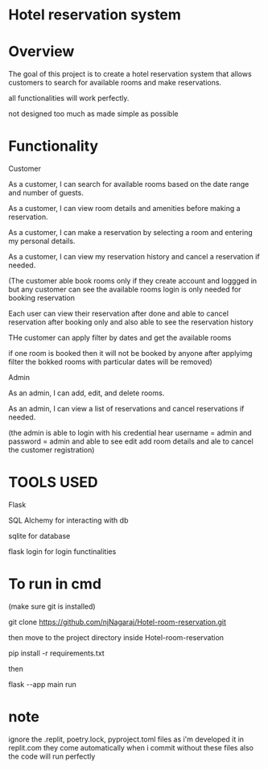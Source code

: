# Hotel reservation system

# Overview
The goal of this project is to create a hotel reservation system that allows customers to search for available rooms and make reservations.

all functionalities will work perfectly.

not designed too much as made simple as possible

# Functionality
Customer

As a customer, I can search for available rooms based on the date range and number of guests.

As a customer, I can view room details and amenities before making a reservation.

As a customer, I can make a reservation by selecting a room and entering my personal details.

As a customer, I can view my reservation history and cancel a reservation if needed.


(The customer able book rooms only if they create account and loggged in but any customer can see the available rooms login is only needed for booking reservation

Each user can view their reservation after done and able to cancel reservation after booking only and also able to see the reservation history

THe customer can apply filter by dates and get the available rooms 

if one room is booked then it will not be booked by anyone after applyimg filter the bokked rooms with particular dates will be removed)


Admin

As an admin, I can add, edit, and delete rooms.

As an admin, I can view a list of reservations and cancel reservations if needed.


(the admin is able to login with his credential hear username = admin and password = admin and able to see edit add room details and ale to cancel the customer registration)

# TOOLS USED

Flask

SQL Alchemy for interacting with db

sqlite for database

flask login for login functinalities


# To run in cmd

(make sure git is installed)

git clone https://github.com/njNagaraj/Hotel-room-reservation.git

then move to the project directory inside Hotel-room-reservation 

pip install -r requirements.txt

then

flask --app main run

# note

ignore the .replit, poetry.lock, pyproject.toml files as i'm developed it in replit.com they come automatically when i commit without these files also the code will run perfectly
